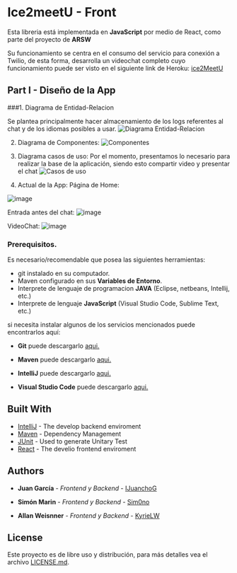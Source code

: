 # Ice2meetU - Front

Esta libreria está implementada en **JavaScript** por medio de React, como parte del proyecto de **ARSW**

Su funcionamiento se centra en el consumo del servicio para conexión a Twilio, de esta forma, desarrolla un videochat completo cuyo funcionamiento puede ser visto en el siguiente link de Heroku:
[ice2MeetU](http://ice2meet-u.herokuapp.com/)


## Part I - Diseño de la App

###1. Diagrama de Entidad-Relacion

Se plantea principalmente hacer almacenamiento de los logs referentes al chat y de los idiomas posibles a usar.
![Diagrama Entidad-Relacion](https://user-images.githubusercontent.com/69485186/114706031-13024f00-9cee-11eb-95e9-f86c81f91e8a.png)

2.  Diagrama de Componentes:
![Componentes](https://cdn.discordapp.com/attachments/647621346695577609/831860797525327872/unknown.png)

3. Diagrama casos de uso:
Por el momento, presentamos lo necesario para realizar la base de la aplicación, siendo esto compartir video y presentar el chat
![Casos de uso](https://cdn.discordapp.com/attachments/647621346695577609/831860935752286218/unknown.png)

4.  Actual de la App:
Página de Home:

![image](https://user-images.githubusercontent.com/69485186/114707451-dd5e6580-9cef-11eb-8d10-71812e141b63.png)

Entrada antes del chat:
![image](https://user-images.githubusercontent.com/69485186/114707577-01ba4200-9cf0-11eb-97bc-b039873648a9.png)

VideoChat:
![image](https://user-images.githubusercontent.com/69485186/114707800-40e89300-9cf0-11eb-82c0-fab3e82ba8f2.png)


### Prerequisitos.

Es necesario/recomendable que posea las siguientes herramientas:

- git instalado en su computador.
- Maven configurado en sus **Variables de Entorno**.
- Interprete de lenguaje de programacion **JAVA** (Eclipse, netbeans, Intellij, etc.)
- Interprete de lenguaje **JavaScript** (Visual Studio Code, Sublime Text, etc.)

si necesita instalar algunos de los servicios mencionados puede encontrarlos aquí:

- **Git** puede descargarlo [aqui.](https://git-scm.com/downloads)

- **Maven** puede descargarlo [aqui.](https://maven.apache.org/download.cgi)

- **IntelliJ** puede descargarlo [aqui.](https://www.jetbrains.com/es-es/idea/download/)

- **Visual Studio Code** puede descargarlo [aqui.](https://code.visualstudio.com/download)



## Built With

* [IntelliJ](https://www.jetbrains.com/es-es/idea/) - The develop backend enviroment
* [Maven](https://maven.apache.org/) - Dependency Management
* [JUnit](https://junit.org/junit5/) - Used to generate Unitary Test
* [React](https://es.reactjs.org/) - The develio frontend enviroment


## Authors

* **Juan García** - *Frontend y Backend* - [IJuanchoG](https://github.com/IJuanchoG)

* **Simón Marin** - *Frontend y Backend* - [Sim0no](https://github.com/Sim0no)

* **Allan Weisnner** - *Frontend y Backend* - [KyrieLW](https://github.com/KyrieLW)

## License

Este proyecto es de libre uso y distribución, para más detalles vea el archivo [LICENSE.md](LICENSE.md).
